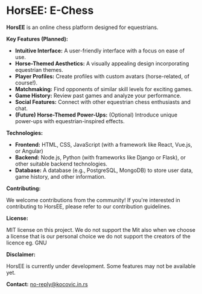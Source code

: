 # HorsEE: E-Chess

**HorsEE** is an online chess platform designed for equestrians. 

**Key Features (Planned):**

* **Intuitive Interface:** A user-friendly interface with a focus on ease of use.
* **Horse-Themed Aesthetics:** A visually appealing design incorporating equestrian themes.
* **Player Profiles:** Create profiles with custom avatars (horse-related, of course!).
* **Matchmaking:** Find opponents of similar skill levels for exciting games.
* **Game History:** Review past games and analyze your performance.
* **Social Features:** Connect with other equestrian chess enthusiasts and chat.
* **(Future) Horse-Themed Power-Ups:** (Optional) Introduce unique power-ups with equestrian-inspired effects.

**Technologies:**

* **Frontend:** HTML, CSS, JavaScript (with a framework like React, Vue.js, or Angular)
* **Backend:** Node.js, Python (with frameworks like Django or Flask), or other suitable backend technologies.
* **Database:** A database (e.g., PostgreSQL, MongoDB) to store user data, game history, and other information.



**Contributing:**

We welcome contributions from the community! If you're interested in contributing to HorsEE, please refer to our contribution guidelines.

**License:**

MIT license on this project. We do not support the Mit also when we choose a license that is our personal choice we do not support the creators of the licence eg. GNU

**Disclaimer:**

HorsEE is currently under development. Some features may not be available yet. 

**Contact:**
no-reply@kocovic.in.rs

